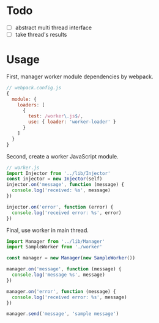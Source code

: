# Todo
+ [ ] abstract multi thread interface
+ [ ] take thread's results

# Usage
First, manager worker module dependencies by webpack.
```js
// webpack.config.js
{
  module: {
    loaders: [
      {
        test: /worker\.js$/,
        use: { loader: 'worker-loader' }
      }
    ]
  }
}
```

Second, create a worker JavaScript module.
```js
// worker.js
import Injector from '../lib/Injector'
const injector = new Injector(self)
injector.on('message', function (message) {
  console.log('received: %s', message)
})

injector.on('error', function (error) {
  console.log('received error: %s', error)
})
```

Final, use worker in main thread.
```js
import Manager from '../lib/Manager'
import SampleWorker from './worker'

const manager = new Manager(new SampleWorker())

manager.on('message', function (message) {
  console.log('message %s', message)
})

manager.on('error', function (message) {
  console.log('received error: %s', message)
})

manager.send('message', 'sample message')
```

